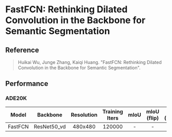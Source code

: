 # FastFCN: Rethinking Dilated Convolution in the Backbone for Semantic Segmentation

## Reference
> Huikai Wu, Junge Zhang, Kaiqi Huang. "FastFCN: Rethinking Dilated Convolution in the Backbone for Semantic Segmentation".

## Performance

### ADE20K

| Model | Backbone | Resolution | Training Iters | mIoU | mIoU (flip) | mIoU (ms+flip) | Links |
|:-:|:-:|:-:|:-:|:-:|:-:|:-:|:-:|
|FastFCN|ResNet50_vd|480x480|120000|-|-|-|-|
